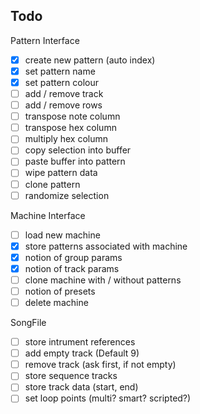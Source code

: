 ## Todo

Pattern Interface

- [x] create new pattern (auto index)
- [x] set pattern name
- [x] set pattern colour
- [ ] add / remove track
- [ ] add / remove rows
- [ ] transpose note column
- [ ] transpose hex column
- [ ] multiply hex column
- [ ] copy selection into buffer
- [ ] paste buffer into pattern
- [ ] wipe pattern data
- [ ] clone pattern
- [ ] randomize selection

Machine Interface

- [ ] load new machine
- [x] store patterns associated with machine
- [x] notion of group params
- [x] notion of track params
- [ ] clone machine with / without patterns
- [ ] notion of presets
- [ ] delete machine

SongFile

- [ ] store intrument references
- [ ] add empty track (Default 9)
- [ ] remove track (ask first, if not empty)
- [ ] store sequence tracks
- [ ] store track data (start, end)
- [ ] set loop points (multi? smart? scripted?)